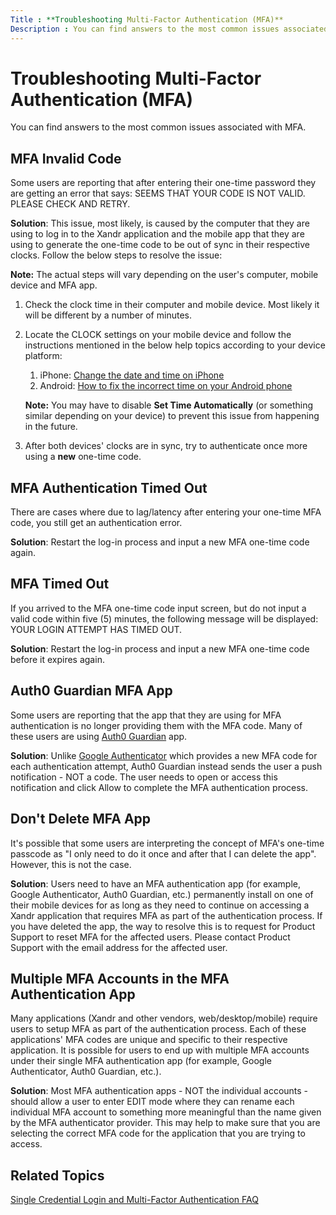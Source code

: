 ```yaml
---
Title : **Troubleshooting Multi-Factor Authentication (MFA)**
Description : You can find answers to the most common issues associated with MFA.
---
```



# **Troubleshooting Multi-Factor Authentication (MFA)**



You can find answers to the most common issues associated with MFA.



## MFA Invalid Code

Some users are reporting that after entering their one-time password
they are getting an error that says: SEEMS THAT YOUR CODE IS NOT VALID.
PLEASE CHECK AND RETRY.


**Solution**: This issue, most likely, is caused by the computer that
they are using to log in to the Xandr
application and the mobile app that they are using to generate the
one-time code to be out of sync in their respective clocks. Follow the
below steps to resolve the issue:



<b>Note:</b> The actual steps will vary
depending on the user's computer, mobile device and MFA app.



1.  Check the clock time in their computer and mobile device. Most
    likely it will be different by a number of minutes.
2.  Locate the CLOCK settings on your mobile device and follow the
    instructions mentioned in the below help topics according to your
    device platform:
    1.  iPhone: <a
        href="https://support.apple.com/guide/iphone/set-the-date-and-time-iph65f82af3e/ios"
        class="xref" target="_blank">Change the date and time on iPhone</a>
    2.  Android: <a
        href="https://www.androidcentral.com/why-wont-my-phone-keep-right-time"
        class="xref" target="_blank">How to fix the incorrect time on your
        Android phone</a>

    

    <b>Note:</b> You may have to disable **Set
    Time Automatically** (or something similar depending on your device)
    to prevent this issue from happening in the future.

    
3.  After both devices' clocks are in sync, try to authenticate once
    more using a **new** one-time code.







## MFA Authentication Timed Out

There are cases where due to lag/latency after entering your one-time
MFA code, you still get an authentication error.

**Solution**: Restart the log-in process and input a new MFA one-time
code again.





## MFA Timed Out

If you arrived to the MFA one-time code input screen, but do not input a
valid code within five (5) minutes, the following message will be
displayed: YOUR LOGIN ATTEMPT HAS TIMED OUT.

**Solution**: Restart the log-in process and input a new MFA one-time
code before it expires again.





## Auth0 Guardian MFA App

Some users are reporting that the app that they are using for MFA
authentication is no longer providing them with the MFA code. Many of
these users are using
<a href="https://auth0.com/docs/login/mfa/auth0-guardian" class="xref"
target="_blank">Auth0 Guardian</a> app.

**Solution**: Unlike <a
href="https://support.google.com/accounts/answer/1066447?hl=en&amp;co=GENIE.Platform%3DAndroid"
class="xref" target="_blank">Google Authenticator</a> which provides a
new MFA code for each authentication attempt, Auth0 Guardian instead
sends the user a push notification - NOT a code. The user needs to open
or access this notification and click
Allow to complete the MFA
authentication process.





## Don't Delete MFA App

It's possible that some users are interpreting the concept of MFA's
one-time passcode as "I only need to do it once and after that I can
delete the app". However, this is not the case.

**Solution**: Users need to have an MFA authentication app (for example,
Google Authenticator, Auth0 Guardian, etc.) permanently install on one
of their mobile devices for as long as they need to continue on
accessing a Xandr application that requires MFA
as part of the authentication process. If you have deleted the app, the
way to resolve this is to request for Product Support to reset MFA for
the affected users. Please contact Product Support with the email
address for the affected user.





## Multiple MFA Accounts in the MFA Authentication App

Many applications (Xandr and other vendors,
web/desktop/mobile) require users to setup MFA as part of the
authentication process. Each of these applications' MFA codes are unique
and specific to their respective application. It is possible for users
to end up with multiple MFA accounts under their single MFA
authentication app (for example, Google Authenticator, Auth0 Guardian,
etc.).

**Solution**: Most MFA authentication apps - NOT the individual
accounts - should allow a user to enter EDIT mode where they can rename
each individual MFA account to something more meaningful than the name
given by the MFA authenticator provider. This may help to make sure that
you are selecting the correct MFA code for the application that you are
trying to access.





## Related Topics

<a
href="single-credential-login-and-multi-factor-authentication-faq.md"
class="xref"
title="You can find answers to the most frequently asked questions about single credential login and MFA.">Single
Credential Login and Multi-Factor Authentication FAQ</a>






